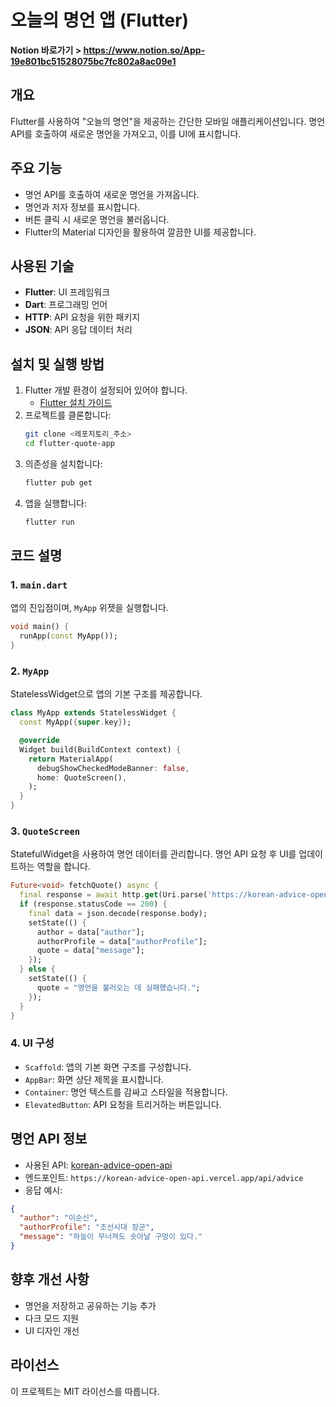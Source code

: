 # 오늘의 명언 앱 (Flutter)

**Notion 바로가기 > https://www.notion.so/App-19e801bc51528075bc7fc802a8ac09e1**

## 개요
Flutter를 사용하여 "오늘의 명언"을 제공하는 간단한 모바일 애플리케이션입니다.
명언 API를 호출하여 새로운 명언을 가져오고, 이를 UI에 표시합니다.

## 주요 기능
- 명언 API를 호출하여 새로운 명언을 가져옵니다.
- 명언과 저자 정보를 표시합니다.
- 버튼 클릭 시 새로운 명언을 불러옵니다.
- Flutter의 Material 디자인을 활용하여 깔끔한 UI를 제공합니다.

## 사용된 기술
- **Flutter**: UI 프레임워크
- **Dart**: 프로그래밍 언어
- **HTTP**: API 요청을 위한 패키지
- **JSON**: API 응답 데이터 처리

## 설치 및 실행 방법
1. Flutter 개발 환경이 설정되어 있어야 합니다.
   - [Flutter 설치 가이드](https://docs.flutter.dev/get-started/install)
2. 프로젝트를 클론합니다:
   ```sh
   git clone <레포지토리_주소>
   cd flutter-quote-app
   ```
3. 의존성을 설치합니다:
   ```sh
   flutter pub get
   ```
4. 앱을 실행합니다:
   ```sh
   flutter run
   ```

## 코드 설명
### 1. `main.dart`
앱의 진입점이며, `MyApp` 위젯을 실행합니다.
```dart
void main() {
  runApp(const MyApp());
}
```

### 2. `MyApp`
StatelessWidget으로 앱의 기본 구조를 제공합니다.
```dart
class MyApp extends StatelessWidget {
  const MyApp({super.key});

  @override
  Widget build(BuildContext context) {
    return MaterialApp(
      debugShowCheckedModeBanner: false,
      home: QuoteScreen(),
    );
  }
}
```

### 3. `QuoteScreen`
StatefulWidget을 사용하여 명언 데이터를 관리합니다.
명언 API 요청 후 UI를 업데이트하는 역할을 합니다.
```dart
Future<void> fetchQuote() async {
  final response = await http.get(Uri.parse('https://korean-advice-open-api.vercel.app/api/advice'));
  if (response.statusCode == 200) {
    final data = json.decode(response.body);
    setState(() {
      author = data["author"];
      authorProfile = data["authorProfile"];
      quote = data["message"];
    });
  } else {
    setState(() {
      quote = "명언을 불러오는 데 실패했습니다.";
    });
  }
}
```

### 4. UI 구성
- `Scaffold`: 앱의 기본 화면 구조를 구성합니다.
- `AppBar`: 화면 상단 제목을 표시합니다.
- `Container`: 명언 텍스트를 감싸고 스타일을 적용합니다.
- `ElevatedButton`: API 요청을 트리거하는 버튼입니다.

## 명언 API 정보
- 사용된 API: [korean-advice-open-api](https://korean-advice-open-api.vercel.app)
- 엔드포인트: `https://korean-advice-open-api.vercel.app/api/advice`
- 응답 예시:
```json
{
  "author": "이순신",
  "authorProfile": "조선시대 장군",
  "message": "하늘이 무너져도 솟아날 구멍이 있다."
}
```

## 향후 개선 사항
- 명언을 저장하고 공유하는 기능 추가
- 다크 모드 지원
- UI 디자인 개선

## 라이선스
이 프로젝트는 MIT 라이선스를 따릅니다.

